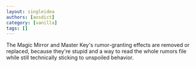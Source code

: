 ```yaml
---
layout: singleidea
authors: [aosdict]
category: [vanilla]
tags: []
---
```

The Magic Mirror and Master Key's rumor-granting effects are removed or replaced, because they're stupid and a way to read the whole rumors file while still technically sticking to unspoiled behavior.
